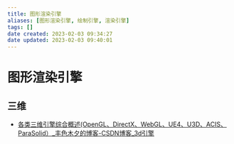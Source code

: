 ```yaml
---
title: 图形渲染引擎
aliases: [图形渲染引擎, 绘制引擎, 渲染引擎]
tags: []
date created: 2023-02-03 09:34:27
date updated: 2023-02-03 09:40:01
---
```


# 图形渲染引擎

## 三维

- [各类三维引擎综合概述(OpenGL、DirectX、WebGL、UE4、U3D、ACIS、ParaSolid）_丰色木夕的博客-CSDN博客_3d引擎](https://blog.csdn.net/youlinhuanyan/article/details/123952013)
